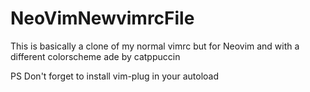 # NeoVimNewvimrcFile

This is basically a clone of my normal vimrc but for Neovim and with a different colorscheme ade by catppuccin

PS Don't forget to install vim-plug in your autoload
